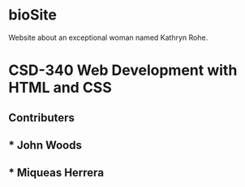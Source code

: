 # bioSite
Website about an exceptional woman named Kathryn Rohe.
# CSD-340 Web Development with HTML and CSS
## Contributers
## * John Woods
## * Miqueas Herrera

